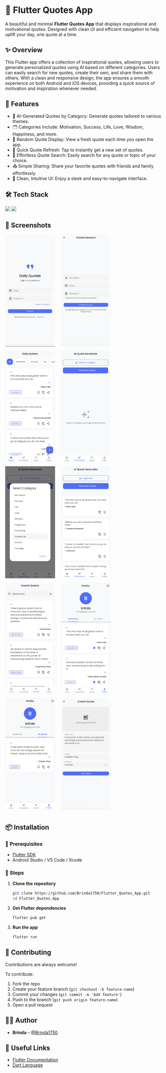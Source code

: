 # 📱 Flutter Quotes App

A beautiful and minimal **Flutter Quotes App** that displays inspirational and motivational quotes. Designed with clean UI and efficient navigation to help uplift your day, one quote at a time.



## ✨ Overview

This Flutter app offers a collection of inspirational quotes, allowing users to generate personalized quotes using AI based on different categories. Users can easily search for new quotes, create their own, and share them with others. With a clean and responsive design, the app ensures a smooth experience on both Android and iOS devices, providing a quick source of motivation and inspiration whenever needed.



## 🚀 Features

- 🤖 AI-Generated Quotes by Category: Generate quotes tailored to various themes.
- 🗂️ Categories Include: Motivation, Success, Life, Love, Wisdom, Happiness, and more.
- 📖 Random Quote Display: View a fresh quote each time you open the app.
- 🔄 Quick Quote Refresh: Tap to instantly get a new set of quotes.
- 🔎 Effortless Quote Search: Easily search for any quote or topic of your choice.
- 📤 Simple Sharing: Share your favorite quotes with friends and family effortlessly.
- 🎯 Clean, Intuitive UI: Enjoy a sleek and easy-to-navigate interface.



## 🛠️ Tech Stack

<p align="left">
  <img src="https://img.shields.io/badge/Flutter-02569B?style=for-the-badge&logo=flutter&logoColor=white" />
  <img src="https://img.shields.io/badge/Dart-0175C2?style=for-the-badge&logo=dart&logoColor=white" />
</p>


## 📸 Screenshots

<kbd align="left">
  <img src="./snapshorts/1.png" width="32%" style="margin-right: 10px; margin-bottom: 10px;" />
  <img src="./snapshorts/2.png" width="32%" style="margin-right: 10px; margin-bottom: 10px;" />
  <img src="./snapshorts/3.png" width="31.8%" style="margin-right: 10px; margin-bottom: 10px;" />
  <img src="./snapshorts/4.png" width="32%" style="margin-right: 10px; margin-bottom: 10px;" />
  <img src="./snapshorts/4-1.png" width="32%" style="margin-right: 10px; margin-bottom: 10px;" />
  <img src="./snapshorts/4-2.png" width="32%" style="margin-right: 10px; margin-bottom: 10px;" />
  <img src="./snapshorts/5.png" width="32%" style="margin-right: 10px; margin-bottom: 10px;" />
  <img src="./snapshorts/6.png" width="32%" style="margin-right: 10px; margin-bottom: 10px;" />
  <img src="./snapshorts/7.png" width="32%" style="margin-right: 10px; margin-bottom: 10px;" />
  <img src="./snapshorts/8.png" width="32%" style="margin-right: 10px; margin-bottom: 10px;" />
</kbd>

## 📦 Installation

### 🔧 Prerequisites

- [Flutter SDK](https://flutter.dev/docs/get-started/install)
- Android Studio / VS Code / Xcode

### 🚀 Steps

1. **Clone the repository**
   ```bash
   git clone https://github.com/Brinda1750/Flutter_Quotes_App.git
   cd Flutter_Quotes_App

2. **Get Flutter dependencies**
   ```bash
   flutter pub get

3. **Run the app**
   ```bash
   flutter run


## 🤝 Contributing

Contributions are always welcome!

To contribute:
1. Fork the repo  
2. Create your feature branch (`git checkout -b feature-name`)  
3. Commit your changes (`git commit -m 'Add feature'`)  
4. Push to the branch (`git push origin feature-name`)  
5. Open a pull request  



## 👩‍💻 Author

- **Brinda** – [@Brinda1750](https://github.com/Brinda1750)



## 🔗 Useful Links

- [Flutter Documentation](https://flutter.dev/docs)  
- [Dart Language](https://dart.dev/guides)